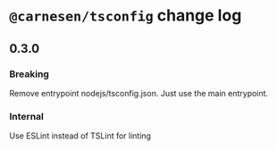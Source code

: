 # `@carnesen/tsconfig` change log

## 0.3.0
### Breaking
Remove entrypoint nodejs/tsconfig.json. Just use the main entrypoint.

### Internal
Use ESLint instead of TSLint for linting
